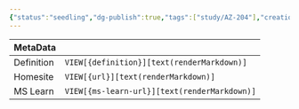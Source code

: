 ```yaml
---
{"status":"seedling","dg-publish":true,"tags":["study/AZ-204"],"creation_date":"2024-05-04 17:42","definition":"undefined","ms-learn-url":"undefined","url":"undefined","permalink":"/study/azure-compute-and-container-deployment/","dgPassFrontmatter":true}
---
```



| MetaData   |                                              |
| ---------- | -------------------------------------------- |
| Definition | `VIEW[{definition}][text(renderMarkdown)]`   |
| Homesite   | `VIEW[{url}][text(renderMarkdown)]`          |
| MS Learn   | `VIEW[{ms-learn-url}][text(renderMarkdown)]` |
